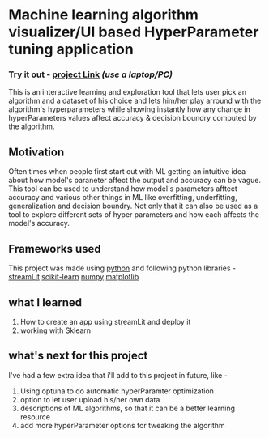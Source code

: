 # Machine learning algorithm visualizer/UI based HyperParameter tuning application

### Try it out - [project Link](https://share.streamlit.io/eklavya99/ml_algo_viz/main/app.py) *(use a laptop/PC)*

This is an interactive learning and exploration tool that lets user pick an algorithm and a dataset of his choice and lets him/her play arround with the algorithm's hyperparameters while 
showing instantly how any change in hyperParameters values affect accuracy & decision boundry computed by the algorithm.

## Motivation
Often times when people first start out with ML getting an intuitive idea about how model's paraneter affect the output and accuracy can be vague.
This tool can be used to understand how model's parameters afftect accuracy and various other things in ML like overfitting, underfitting, generalization and decision boundry. Not only that it can also be used as a tool to explore different sets of hyper parameters and how each affects the model's accuracy.

## Frameworks used
This project was made using [python](https://www.python.org/) and following python libraries - [streamLit](https://streamlit.io/) [scikit-learn](https://scikit-learn.org/stable/) [numpy](https://numpy.org/) [matplotlib](https://matplotlib.org/)


## what I learned
1) How to create an app using streamLit and deploy it
2) working with Sklearn

## what's next for this project 
I've had a few extra idea that i'll add to this project in future, like -
1) Using optuna to do automatic hyperParamter optimization
2) option to let user upload his/her own data
3) descriptions of ML algorithms, so that it can be a better learning resource
4) add more hyperParameter options for tweaking the algorithm
